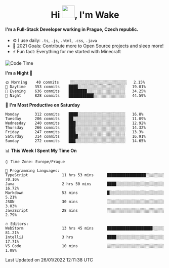 <h1 align="center">Hi <img src="https://raw.githubusercontent.com/MrWakeCZ/MrWakeCZ/master/Hi.gif" width="40px" />, I'm Wake</h1>

#### I'm a Full-Stack Developer working in Prague, Czech republic.
- ⚙️ I use daily: `.ts`, `.js`, `.html`, `.css`, `.java`
- 🥅 2021 Goals: Contribute more to Open Source projects and sleep more!
- ⚡ Fun fact: Everything for me started with Minecraft

<!--START_SECTION:waka-->
![Code Time](http://img.shields.io/badge/Code%20Time-2%2C088%20hrs%2058%20mins-blue)

**I'm a Night 🦉** 

```text
🌞 Morning    40 commits     ░░░░░░░░░░░░░░░░░░░░░░░░░   2.15% 
🌆 Daytime    353 commits    ████░░░░░░░░░░░░░░░░░░░░░   19.01% 
🌃 Evening    636 commits    ████████░░░░░░░░░░░░░░░░░   34.25% 
🌙 Night      828 commits    ███████████░░░░░░░░░░░░░░   44.59%

```
📅 **I'm Most Productive on Saturday** 

```text
Monday       312 commits    ████░░░░░░░░░░░░░░░░░░░░░   16.8% 
Tuesday      206 commits    ██░░░░░░░░░░░░░░░░░░░░░░░   11.09% 
Wednesday    240 commits    ███░░░░░░░░░░░░░░░░░░░░░░   12.92% 
Thursday     266 commits    ███░░░░░░░░░░░░░░░░░░░░░░   14.32% 
Friday       247 commits    ███░░░░░░░░░░░░░░░░░░░░░░   13.3% 
Saturday     314 commits    ████░░░░░░░░░░░░░░░░░░░░░   16.91% 
Sunday       272 commits    ███░░░░░░░░░░░░░░░░░░░░░░   14.65%

```


📊 **This Week I Spent My Time On** 

```text
⌚︎ Time Zone: Europe/Prague

💬 Programming Languages: 
TypeScript               11 hrs 53 mins      █████████████████░░░░░░░░   70.16% 
Java                     2 hrs 50 mins       ████░░░░░░░░░░░░░░░░░░░░░   16.72% 
Markdown                 53 mins             █░░░░░░░░░░░░░░░░░░░░░░░░   5.21% 
JSON                     30 mins             ░░░░░░░░░░░░░░░░░░░░░░░░░   3.03% 
JavaScript               28 mins             ░░░░░░░░░░░░░░░░░░░░░░░░░   2.79%

🔥 Editors: 
WebStorm                 13 hrs 45 mins      ████████████████████░░░░░   81.21% 
IntelliJ                 3 hrs               ████░░░░░░░░░░░░░░░░░░░░░   17.71% 
VS Code                  10 mins             ░░░░░░░░░░░░░░░░░░░░░░░░░   1.08%

```


 Last Updated on 26/01/2022 12:11:38 UTC
<!--END_SECTION:waka-->
